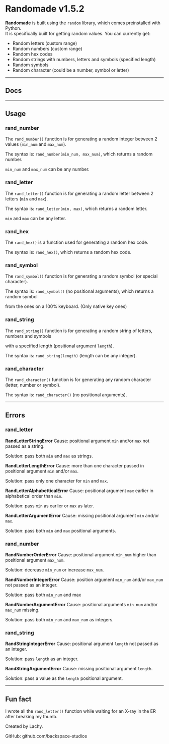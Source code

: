# Randomade v1.5.2

**Randomade** is built using the `random` library, which comes preinstalled with Python.  
It is specifically built for getting random values. You can currently get:
- Random letters (custom range)
- Random numbers (custom range)
- Random hex codes
- Random strings with numbers, letters and symbols (specified length)
- Random symbols
- Random character (could be a number, symbol or letter)

---

## Docs
-------

## Usage

### **rand_number**  
The `rand_number()` function is for generating a random integer between 2 values (`min_num` and `max_num`).
 
The syntax is: `rand_number(min_num, max_num)`, which returns a random number.

`min_num` and `max_num` can be any number.



### **rand_letter**  
The `rand_letter()` function is for generating a random letter between 2 letters (`min` and `max`).  

The syntax is: `rand_letter(min, max)`, which returns a random letter.

`min` and `max` can be any letter.



### **rand_hex**

The `rand_hex()` is a function used for generating a random hex code.

The syntax is: `rand_hex()`, which returns a random hex code.



### **rand_symbol**

The `rand_symbol()` function is for generating a random symbol (or special character).

The syntax is: `rand_symbol()` (no positional arguments), which returns a random symbol

from the ones on a 100% keyboard. (Only native key ones)

### **rand_string**

The `rand_string()` function is for generating a random string of letters, numbers and symbols

with a specified length (positional argument `length`).

The syntax is: `rand_string(length)` (length can be any integer).



### **rand_character**

The `rand_character()` function is for generating any random character (letter, number or symbol).

The syntax is: `rand_character()` (no positional arguments).

-------------------------------

## Errors

### **rand_letter**


**RandLetterStringError**
Cause: positional argument `min` and/or `max` not passed as a string.

Solution: pass both `min` and `max` as strings.

**RandLetterLengthError**
Cause: more than one character passed in positional argument `min` and/or `max`.

Solution: pass only one character for `min` and `max`.

**RandLetterAlphabetticalError**
Cause: positional argument `max` earlier in alphabetical order than `min`.

Solution: pass `min` as earlier or `max` as later.

**RandLetterArgumentError**
Cause: missing positional argument `min` and/or `max`.

Solution: pass both `min` and `max` positional arguments.



### **rand_number**


**RandNumberOrderError**
Cause: positional argument `min_num` higher than positional argument `max_num`.

Solution: decrease `min_num` or increase `max_num`.

**RandNumberIntegerError**
Cause: position argument `min_num` and/or `max_num` not passed as an integer.

Solution: pass both `min_num` and max

**RandNumberArgumentError**
Cause: positional arguments `min_num` and/or `max_num` missing.

Solution: pass both `min_num` and `max_num` as integers.

### **rand_string**


**RandStringIntegerError**
Cause: positional argument `length` not passed as an integer.

Solution: pass `length` as an integer.


**RandStringArgumentError**
Cause: missing positional argument `length`.

Solution: pass a value as the `length` positional argument.

---

## Fun fact

I wrote all the `rand_letter()` function while waiting for an X-ray in the ER
after breaking my thumb.

Created by Lachy.

GitHub: github.com/backspace-studios